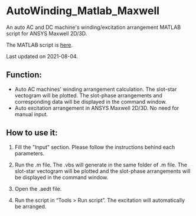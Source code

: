 # AutoWinding_Matlab_Maxwell
An auto AC and DC machine's winding/excitation arrangement MATLAB script for ANSYS Maxwell 2D/3D.

The MATLAB script is [here](https://github.com/cannonjiang97/AutoWinding_Matlab_Maxwell/blob/main/AutoWinding.m).  

Last updated on 2021-08-04.

## Function:
* Auto AC machines' winding arrangement calculation. The slot-star vectogram will be plotted. The slot-phase arrangements and corresponding data will be displayed in the command window. 
* Auto excitation arrangement in ANSYS Maxwell 2D/3D. No need for manual input.

## How to use it:
1.	Fill the "Input" section. Please follow the instructions behind each parameters.

2.	Run the .m file. The .vbs will generate in the same folder of .m file. The slot-star vectogram will be plotted and the slot-phase arrangements will be displayed in the command window.

3.	Open the .aedt file.
 
4.	Run the script in “Tools > Run script”. The excitation will automatically be arranged.
